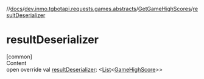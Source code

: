 //[docs](../../../index.md)/[dev.inmo.tgbotapi.requests.games.abstracts](../index.md)/[GetGameHighScores](index.md)/[resultDeserializer](result-deserializer.md)



# resultDeserializer  
[common]  
Content  
open override val [resultDeserializer](result-deserializer.md): <[List](https://kotlinlang.org/api/latest/jvm/stdlib/kotlin.collections/-list/index.html)<[GameHighScore](../../dev.inmo.tgbotapi.types.games/-game-high-score/index.md)>>  



